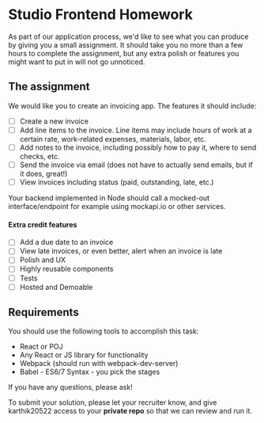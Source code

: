# Studio Frontend Homework

As part of our application process, we'd like to see what you can produce by giving you a small assignment. It should take you no more than a few hours to complete the assignment, but any extra polish or features you might want to put in will not go unnoticed.

## The assignment

We would like you to create an invoicing app. The features it should include:

 - [ ] Create a new invoice
 - [ ] Add line items to the invoice. Line items may include hours of work at a certain rate, work-related expenses, materials, labor, etc.
 - [ ] Add notes to the invoice, including possibly how to pay it, where to send checks, etc.
 - [ ] Send the invoice via email (does not have to actually send emails, but if it does, great!)
 - [ ] View invoices including status (paid, outstanding, late, etc.)

Your backend implemented in Node should call a mocked-out interface/endpoint for example using mockapi.io or other services.

#### Extra credit features

 - [ ] Add a due date to an invoice
 - [ ] View late invoices, or even better, alert when an invoice is late
 - [ ] Polish and UX
 - [ ] Highly reusable components
 - [ ] Tests
 - [ ] Hosted and Demoable

## Requirements

You should use the following tools to accomplish this task:

 - React or POJ
 - Any React or JS library for functionality
 - Webpack (should run with webpack-dev-server)
 - Babel - ES6/7 Syntax - you pick the stages

If you have any questions, please ask!

To submit your solution, please let your recruiter know, and give karthik20522 access to your **private repo** so that we can review and run it.
